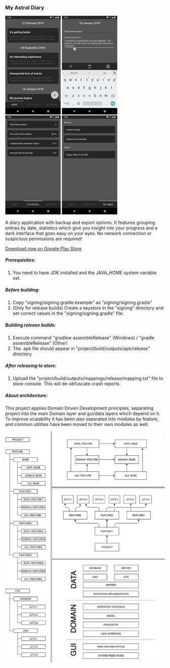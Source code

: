 ### My Astral Diary
<img src="assets/web/screenshot_1.png" alt="screenshot 1" width="175" />&nbsp;<img src="assets/web/screenshot_2.png" alt="screenshot 2" width="175" />&nbsp;<img src="assets/web/screenshot_3.png" alt="screenshot 3" width="175" />&nbsp;<img src="assets/web/screenshot_4.png" alt="screenshot 4" width="175" />

A diary application with backup and export options. It features grouping entries by date, statistics which give you insight into your progress and a dark interface that goes easy on your eyes.
No network connection or suspicious permissions are required!

[Download now on Google Play Store](https://play.google.com/store/apps/details?id=com.sengami.myastraldiary)
##### Prerequisites:

1. You need to have JDK installed and the JAVA_HOME system variable set.

##### Before building:

1. Copy "signing/signing.gradle.example" as "signing/signing.gradle"
2. (Only for release builds) Create a keystore in the "signing" directory and set correct values in the "signing/signing.gradle" file.

##### Building release builds:

1. Execute command "gradlew assembleRelease" (Windows) / "gradle assembleRelease" (Other)
2. The .apk file should appear in "project/build/outputs/apk/release" directory.

##### After releasing to store:

1. Upload the "project/build/outputs/mappings/release/mapping.txt" file to store console. This will de-obfuscate crash reports.

##### About architecture:

This project applies Domain Driven Development principles, separating project into the main Domain layer and gui/data layers which depend on it. To improve scalability it has been also separated into modules by feature, and common utilities have been moved to their own modules as well.

<img src="assets/web/architecture_diagram.png" alt="architecture diagram" width="720" />
